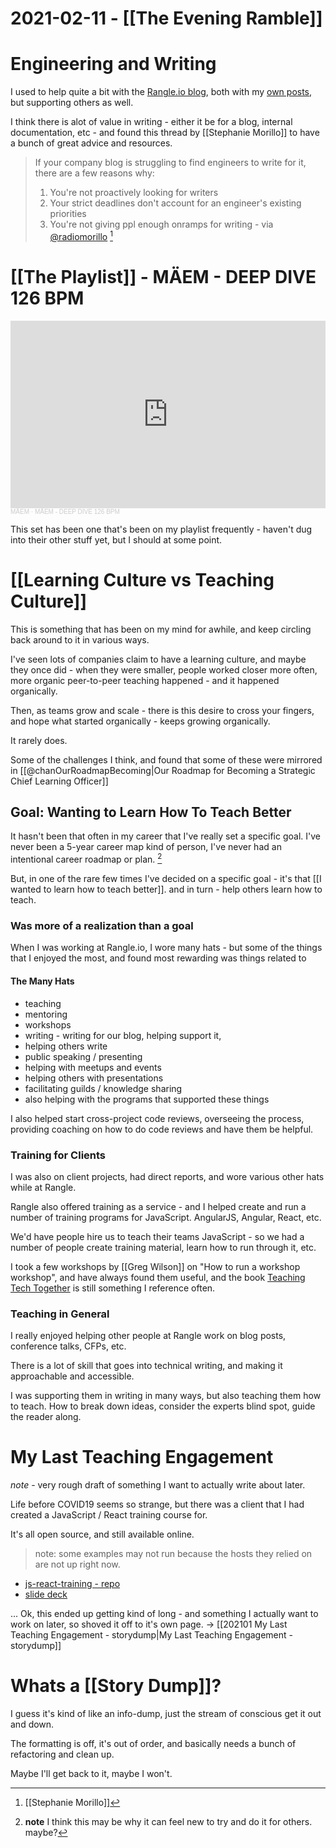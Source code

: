 # 2021-02-11 - [[The Evening Ramble]]

# Engineering and Writing

I used to help quite a bit with the [Rangle.io blog](https://rangle.io/blog/), both with my [own posts](https://rangle.io/blog/author/evan/), but supporting others as well.

I think there is alot of value in writing - either it be for a blog, internal documentation, etc - and found this thread by [[Stephanie Morillo]] to have a bunch of great advice and resources.

> If your company blog is struggling to find engineers to write for it, there are a few reasons why:
> 1. You're not proactively looking for writers
> 2. Your strict deadlines don't account for an engineer's existing priorities
> 3. You're not giving ppl enough onramps for writing - via [@radiomorillo](https://twitter.com/radiomorillo/status/1359880970510495745) [^1rad]

[^1rad]: [[Stephanie Morillo]]

# [[The Playlist]] - MÄEM - DEEP DIVE 126 BPM

<iframe width="100%" height="300" scrolling="no" frameborder="no" allow="autoplay" src="https://w.soundcloud.com/player/?url=https%3A//api.soundcloud.com/tracks/914725114&color=%23ff5500&auto_play=false&hide_related=false&show_comments=true&show_user=true&show_reposts=false&show_teaser=true&visual=true"></iframe><div style="font-size: 10px; color: #cccccc;line-break: anywhere;word-break: normal;overflow: hidden;white-space: nowrap;text-overflow: ellipsis; font-family: Interstate,Lucida Grande,Lucida Sans Unicode,Lucida Sans,Garuda,Verdana,Tahoma,sans-serif;font-weight: 100;"><a href="https://soundcloud.com/6oxx8fraqyj2" title="MÄEM" target="_blank" style="color: #cccccc; text-decoration: none;">MÄEM</a> · <a href="https://soundcloud.com/6oxx8fraqyj2/maem-deep-dive-126-bpm" title="MÄEM - DEEP DIVE 126 BPM" target="_blank" style="color: #cccccc; text-decoration: none;">MÄEM - DEEP DIVE 126 BPM</a></div>

This set has been one that's been on my playlist frequently - haven't dug into their other stuff yet, but I should at some point.

# [[Learning Culture vs Teaching Culture]]

This is something that has been on my mind for awhile, and keep circling back around to it in various ways.

I've seen lots of companies claim to have a learning culture, and maybe they once did - when they were smaller, people worked closer more often, more organic peer-to-peer teaching happened - and it happened organically. 

Then, as teams grow and scale - there is this desire to cross your fingers, and hope what started organically - keeps growing organically.

It rarely does. 

Some of the challenges I think, and found that some of these were mirrored in [[@chanOurRoadmapBecoming|Our Roadmap for Becoming a Strategic Chief Learning Officer]]

## Goal: Wanting to Learn How To Teach Better

It hasn't been that often in my career that I've really set a specific goal. I've never been a 5-year career map kind of person, I've never had an intentional career roadmap or plan. [^1nfm]

[^1nfm]: **note** I think this may be why it can feel new to try and do it for others. maybe?

But, in one of the rare few times I've decided on a specific goal - it's that [[I wanted to learn how to teach better]]. and in turn - help others learn how to teach.

### Was more of a realization than a goal

When I was working at Rangle.io, I wore many hats - but some of the things that I enjoyed the most, and found most rewarding was things related to

#### The Many Hats

- teaching
- mentoring
- workshops
- writing - writing for our blog, helping support it,
- helping others write
- public speaking / presenting
- helping with meetups and events 
- helping others with presentations
- facilitating guilds / knowledge sharing 
- also helping with the programs that supported these things
 
I also helped start cross-project code reviews, overseeing the process, providing coaching on how to do code reviews and have them be helpful. 

### Training for Clients

I was also on client projects, had direct reports, and wore various other hats while at Rangle.

Rangle also offered training as a service - and I helped create and run a number of training programs for JavaScript. AngularJS, Angular, React, etc. 

We'd have people hire us to teach their teams JavaScript - so we had a number of people create training material, learn how to run through it, etc.

I took a few workshops by [[Greg Wilson]] on "How to run a workshop workshop", and have always found them useful, and the book [Teaching Tech Together](https://teachtogether.tech/en/index.html) is still something I reference often.

### Teaching in General

I really enjoyed helping other people at Rangle work on blog posts, conference talks, CFPs, etc. 

There is a lot of skill that goes into technical writing, and making it approachable and accessible. 

I was supporting them in writing in many ways, but also teaching them how to teach. How to break down ideas, consider the experts blind spot, guide the reader along.

# My Last Teaching Engagement


*note* - very rough draft of something I want to actually write about later.

Life before COVID19 seems so strange, but there was a client that I had created a JavaScript / React training course for. 

It's all open source, and still available online. 

> note: some examples may not run because the hosts they relied on are not up right now.

- [js-react-training - repo](https://github.com/e-schultz/ts-js-react-training/)
- [slide deck](https://rio-react-training.now.sh/decks/home/#0)

... Ok, this ended up getting kind of long - and something I actually want to work on later, so shoved it off to it's own page. -> [[202101 My Last Teaching Engagement - storydump|My Last Teaching Engagement - storydump]]

# Whats a [[Story Dump]]?

I guess it's kind of like an info-dump, just the stream of conscious get it out and down. 

The formatting is off, it's out of order, and basically needs a bunch of refactoring and clean up. 

Maybe I'll get back to it, maybe I won't. 